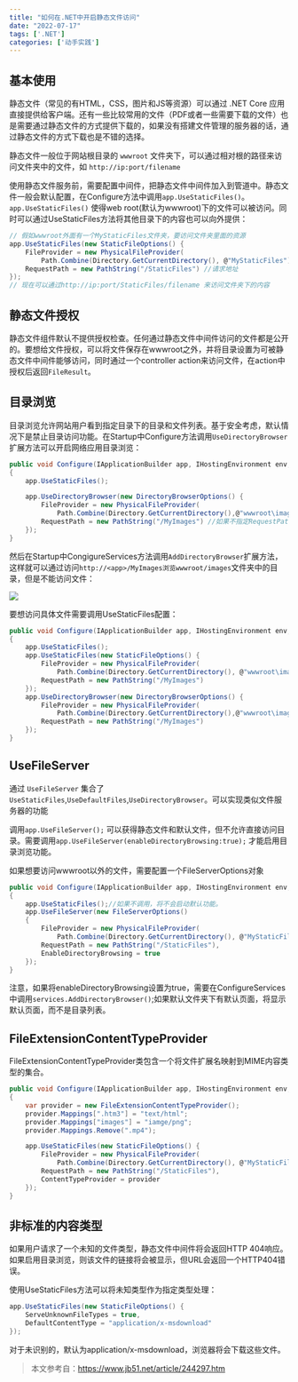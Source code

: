 ```yaml
---
title: "如何在.NET中开启静态文件访问"
date: "2022-07-17"
tags: ['.NET']
categories: ['动手实践']
---
```


## 基本使用

静态文件（常见的有HTML，CSS，图片和JS等资源）可以通过 .NET Core 应用直接提供给客户端。还有一些比较常用的文件（PDF或者一些需要下载的文件）也是需要通过静态文件的方式提供下载的，如果没有搭建文件管理的服务器的话，通过静态文件的方式下载也是不错的选择。

静态文件一般位于网站根目录的 `wwwroot` 文件夹下，可以通过相对根的路径来访问文件夹中的文件，如 `http://ip:port/filename`

使用静态文件服务前，需要配置中间件，把静态文件中间件加入到管道中。静态文件一般会默认配置，在Configure方法中调用`app.UseStaticFiles()`。`app.UseStaticFiles()` 使得web root(默认为wwwroot)下的文件可以被访问。同时可以通过UseStaticFiles方法将其他目录下的内容也可以向外提供：
```csharp
// 假如wwwroot外面有一个MyStaticFiles文件夹，要访问文件夹里面的资源
app.UseStaticFiles(new StaticFileOptions() {
    FileProvider = new PhysicalFileProvider(
        Path.Combine(Directory.GetCurrentDirectory(), @"MyStaticFiles")), //用于定位资源的文件系统
    RequestPath = new PathString("/StaticFiles") //请求地址
});
// 现在可以通过http://ip:port/StaticFiles/filename 来访问文件夹下的内容
```

## 静态文件授权

静态文件组件默认不提供授权检查。任何通过静态文件中间件访问的文件都是公开的。要想给文件授权，可以将文件保存在wwwroot之外，并将目录设置为可被静态文件中间件能够访问，同时通过一个controller action来访问文件，在action中授权后返回`FileResult`。

## 目录浏览

目录浏览允许网站用户看到指定目录下的目录和文件列表。基于安全考虑，默认情况下是禁止目录访问功能。在Startup中Configure方法调用`UseDirectoryBrowser`扩展方法可以开启网络应用目录浏览：

```csharp
public void Configure(IApplicationBuilder app, IHostingEnvironment env, ILoggerFactory loggerFactory)
{
    app.UseStaticFiles();

    app.UseDirectoryBrowser(new DirectoryBrowserOptions() {
        FileProvider = new PhysicalFileProvider(
            Path.Combine(Directory.GetCurrentDirectory(),@"wwwroot\images")),
        RequestPath = new PathString("/MyImages") //如果不指定RequestPath，会将PhysicalFileProvider中的路径参数作为默认文件夹，替换掉wwwroot
    });
}
```

然后在Startup中CongigureServices方法调用`AddDirectoryBrowser`扩展方法，这样就可以通过访问`http://<app>/MyImages浏览wwwroot/images`文件夹中的目录，但是不能访问文件：

![](https://cdn.jsdelivr.net/gh/LesanOuO/images/img/DotNetCore静态文件1.png)

要想访问具体文件需要调用UseStaticFiles配置：

```csharp
public void Configure(IApplicationBuilder app, IHostingEnvironment env, ILoggerFactory loggerFactory)
{
    app.UseStaticFiles();
    app.UseStaticFiles(new StaticFileOptions() {
        FileProvider = new PhysicalFileProvider(
            Path.Combine(Directory.GetCurrentDirectory(), @"wwwroot\images")), //用于定位资源的文件系统
        RequestPath = new PathString("/MyImages")
    });
    app.UseDirectoryBrowser(new DirectoryBrowserOptions() {
        FileProvider = new PhysicalFileProvider(
            Path.Combine(Directory.GetCurrentDirectory(),@"wwwroot\images")),
        RequestPath = new PathString("/MyImages")
    });
}
```
## UseFileServer

通过 `UseFileServer` 集合了`UseStaticFiles`,`UseDefaultFiles`,`UseDirectoryBrowser`。可以实现类似文件服务器的功能

调用`app.UseFileServer();` 可以获得静态文件和默认文件，但不允许直接访问目录。需要调用`app.UseFileServer(enableDirectoryBrowsing:true);` 才能启用目录浏览功能。

如果想要访问wwwroot以外的文件，需要配置一个FileServerOptions对象
```csharp
public void Configure(IApplicationBuilder app, IHostingEnvironment env, ILoggerFactory loggerFactory)
{
    app.UseStaticFiles();//如果不调用，将不会启动默认功能。
    app.UseFileServer(new FileServerOptions()
    {
        FileProvider = new PhysicalFileProvider(
            Path.Combine(Directory.GetCurrentDirectory(), @"MyStaticFiles")),
        RequestPath = new PathString("/StaticFiles"),
        EnableDirectoryBrowsing = true
    });
}
```

注意，如果将enableDirectoryBrowsing设置为true，需要在ConfigureServices中调用`services.AddDirectoryBrowser()`;如果默认文件夹下有默认页面，将显示默认页面，而不是目录列表。

## FileExtensionContentTypeProvider

FileExtensionContentTypeProvider类包含一个将文件扩展名映射到MIME内容类型的集合。

```csharp
public void Configure(IApplicationBuilder app, IHostingEnvironment env, ILoggerFactory loggerFactory)
{
    var provider = new FileExtensionContentTypeProvider();
    provider.Mappings[".htm3"] = "text/html";
    provider.Mappings["images"] = "iamge/png";
    provider.Mappings.Remove(".mp4");

    app.UseStaticFiles(new StaticFileOptions() {
        FileProvider = new PhysicalFileProvider(
            Path.Combine(Directory.GetCurrentDirectory(), @"MyStaticFiles")),
        RequestPath = new PathString("/StaticFiles"),
        ContentTypeProvider = provider
    });
}
```

## 非标准的内容类型

如果用户请求了一个未知的文件类型，静态文件中间件将会返回HTTP 404响应。如果启用目录浏览，则该文件的链接将会被显示，但URL会返回一个HTTP404错误。

使用UseStaticFiles方法可以将未知类型作为指定类型处理：

```csharp
app.UseStaticFiles(new StaticFileOptions() {
    ServeUnknownFileTypes = true,
    DefaultContentType = "application/x-msdownload"
});
```
对于未识别的，默认为application/x-msdownload，浏览器将会下载这些文件。

> 本文参考自：https://www.jb51.net/article/244297.htm